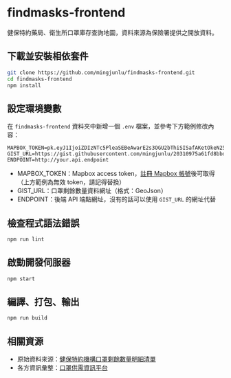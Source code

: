 # findmasks-frontend
健保特約藥局、衛生所口罩庫存查詢地圖，資料來源為保險署提供之開放資料。

## 下載並安裝相依套件
```bash
git clone https://github.com/mingjunlu/findmasks-frontend.git
cd findmasks-frontend
npm install
```

## 設定環境變數
在 `findmasks-frontend` 資料夾中新增一個 `.env` 檔案，並參考下方範例修改內容：
```
MAPBOX_TOKEN=pk.eyJ1IjoiZDIzNTc5PleaSEBeAwarE2s3OGU2bThiSISafAKetOkeN250MmU0MiJ9.DET8IkWRT1ySRM2mePvjcA
GIST_URL=https://gist.githubusercontent.com/mingjunlu/20310975a61fd8bbd5c36905c1aaaa25/raw/places.geojson
ENDPOINT=http://your.api.endpoint
```
* MAPBOX_TOKEN：Mapbox access token，[註冊 Mapbox 帳號](https://www.mapbox.com/signup)後可取得（上方範例為無效 token，請記得替換）
* GIST_URL：口罩剩餘數量資料網址（格式：GeoJson）
* ENDPOINT：後端 API 端點網址，沒有的話可以使用 `GIST_URL` 的網址代替

## 檢查程式語法錯誤
```bash
npm run lint
```

## 啟動開發伺服器
```bash
npm start
```

## 編譯、打包、輸出
```bash
npm run build
```

## 相關資源
* 原始資料來源：[健保特約機構口罩剩餘數量明細清單](https://data.nhi.gov.tw/Datasets/DatasetDetail.aspx?id=656)
* 各方資訊彙整：[口罩供需資訊平台](https://g0v.hackmd.io/gGrOI4_aTsmpoMfLP1OU4A)
